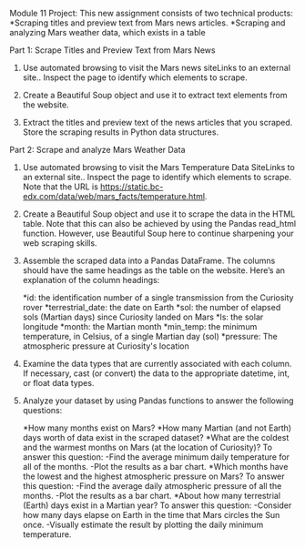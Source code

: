 Module 11 Project: This new assignment consists of two technical products:
*Scraping titles and preview text from Mars news articles.
*Scraping and analyzing Mars weather data, which exists in a table

Part 1: Scrape Titles and Preview Text from Mars News

1. Use automated browsing to visit the Mars news siteLinks to an external site.. Inspect the page to identify which elements to scrape.

2. Create a Beautiful Soup object and use it to extract text elements from the website.

3. Extract the titles and preview text of the news articles that you scraped. Store the scraping results in Python data structures.

Part 2: Scrape and analyze Mars Weather Data

1. Use automated browsing to visit the Mars Temperature Data SiteLinks to an external site.. Inspect the page to identify which elements to scrape. Note that the URL is https://static.bc-edx.com/data/web/mars_facts/temperature.html.

2. Create a Beautiful Soup object and use it to scrape the data in the HTML table. Note that this can also be achieved by using the Pandas read_html function. However, use Beautiful Soup here to continue sharpening your web scraping skills.

3. Assemble the scraped data into a Pandas DataFrame. The columns should have the same headings as the table on the website. Here’s an explanation of the column headings:

    *id: the identification number of a single transmission from the Curiosity rover
    *terrestrial_date: the date on Earth
    *sol: the number of elapsed sols (Martian days) since Curiosity landed on Mars
    *ls: the solar longitude
    *month: the Martian month
    *min_temp: the minimum temperature, in Celsius, of a single Martian day (sol)
    *pressure: The atmospheric pressure at Curiosity's location

4. Examine the data types that are currently associated with each column. If necessary, cast (or convert) the data to the appropriate datetime, int, or float data types.

5. Analyze your dataset by using Pandas functions to answer the following questions:

    *How many months exist on Mars?
    *How many Martian (and not Earth) days worth of data exist in the scraped dataset?
    *What are the coldest and the warmest months on Mars (at the location of Curiosity)? To answer this question:
        -Find the average minimum daily temperature for all of the months.
        -Plot the results as a bar chart.
    *Which months have the lowest and the highest atmospheric pressure on Mars? To answer this question:
        -Find the average daily atmospheric pressure of all the months.
        -Plot the results as a bar chart.
    *About how many terrestrial (Earth) days exist in a Martian year? To answer this question:
        -Consider how many days elapse on Earth in the time that Mars circles the Sun once.
        -Visually estimate the result by plotting the daily minimum temperature.